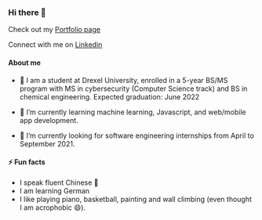 ### Hi there 👋
Check out my <a href="https://ariel-yeung.github.io/" target="_blank">Portfolio page</a>

Connect with me on <a href= "https://www.linkedin.com/in/man-yi-ariel-yeung-45793313a">Linkedin</a>

#### About me
- :open_book: I am a student at Drexel University, enrolled in a 5-year BS/MS program with MS in cybersecurity (Computer Science track) and BS in chemical engineering. Expected graduation: June 2022

- 🌱 I’m currently learning machine learning, Javascript, and web/mobile app development.

- 🔭 I’m currently looking for software engineering internships from April to September 2021.

#### ⚡ Fun facts
- I speak fluent Chinese :100:
- I am learning German
- I like playing piano, basketball, painting and wall climbing (even thought I am acrophobic	:smile:).
